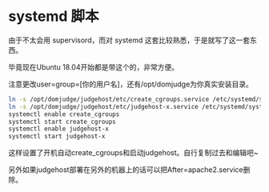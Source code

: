 # systemd 脚本

由于不太会用 supervisord，而对 systemd 这套比较熟悉，于是就写了这一套东西。

毕竟现在Ubuntu 18.04开始都是带这个的，非常方便。

注意更改user=group=[你的用户名]，还有/opt/domjudge为你真实安装目录。

```bash
ln -s /opt/domjudge/judgehost/etc/create_cgroups.service /etc/systemd/system/
ln -s /opt/domjudge/judgehost/etc/judgehost-x.service /etc/systemd/system/
systemctl enable create_cgroups
systemctl start create_cgroups
systemctl enable judgehost-x
systemctl start judgehost-x
```

这样设置了开机自动create_cgroups和启动judgehost。自行复制过去和编辑吧~

另外如果judgehost部署在另外的机器上的话可以把After=apache2.service删除。